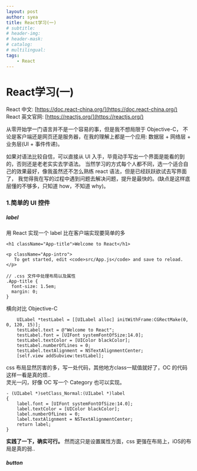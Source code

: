 ```yaml
---
layout: post
author: syea
title: React学习(一)
# subtitle:
# header-img: 
# header-mask:  
# catalog: 
# multilingual: 
tags:
    - React
---
```


# React学习(一)

React 中文: [https://doc.react-china.org/](https://doc.react-china.org/)<br />
React 英文官网: [https://reactjs.org/](https://reactjs.org/)<br />

从零开始学一门语言并不是一个容易的事，但是我不想局限于 Objective-C，
不论是客户端还是网页还是服务器，在我的理解上都是一个应用:
数据层 + 网络层 + 业务层(UI + 事件传递)。

如果对语法比较自信，可以直接从 UI 入手，毕竟动手写出一个界面是能看的到的，否则还是老老实实去学语法。
当然学习的方式每个人都不同，选一个适合自己的效果最好，像我虽然还不怎么熟练 react 语法，但是已经跃跃欲试去写界面了，
我觉得我在写的过程中遇到问题去解决问题，提升是最快的。(缺点是这样底层懂的不够多，只知道 how，不知道 why)。

### 1.简单的 UI 控件

#####  label
用 React 实现一个 label 比在客户端实现要简单的多<br />
```
<h1 className="App-title">Welcome to React</h1>
```

```
<p className="App-intro">
   To get started, edit <code>src/App.js</code> and save to reload.
</p>
```

```
// .css 文件中处理布局以及属性
.App-title {
  font-size: 1.5em;
  margin: 0;
}
```
横向对比 Objective-C
```
    UILabel *testLabel = [[UILabel alloc] initWithFrame:CGRectMake(0, 0, 120, 15)];
    testLabel.text = @"Welcome to React";
    testLabel.font = [UIFont systemFontOfSize:14.0];
    testLabel.textColor = [UIColor blackColor];
    testLabel.numberOfLines = 0;
    testLabel.textAlignment = NSTextAlignmentCenter;
    [self.view addSubview:testLabel];
```

css 布局显然厉害的多，写一处代码，其他地方class一赋值就好了，OC 的代码这样一看是真的烦..<br />
灵光一闪，好像 OC 写一个 Category 也可以实现。
```
- (UILabel *)setClass_Normal:(UILabel *)label
{
    label.font = [UIFont systemFontOfSize:14.0];
    label.textColor = [UIColor blackColor];
    label.numberOfLines = 0;
    label.textAlignment = NSTextAlignmentCenter;
    return label;
}
```
**实践了一下，确实可行。**
然而这只是设置属性方面，css 更强在布局上，iOS的布局是真的弱..

#####  button
